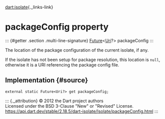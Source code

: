 [dart:isolate](../../dart-isolate/dart-isolate-library){._links-link}

packageConfig property
======================

::: {#getter .section .multi-line-signature}
[Future](../../dart-async/future-class)\<[Uri](../../dart-core/uri-class)?\>
packageConfig
:::

The location of the package configuration of the current isolate, if
any.

If the isolate has not been setup for package resolution, this location
is `null`, otherwise it is a URI referencing the package config file.

Implementation {#source}
--------------

``` {.language-dart data-language="dart"}
external static Future<Uri?> get packageConfig;
```

::: {._attribution}
© 2012 the Dart project authors\
Licensed under the BSD 3-Clause \"New\" or \"Revised\" License.\
<https://api.dart.dev/stable/2.18.5/dart-isolate/Isolate/packageConfig.html>
:::
